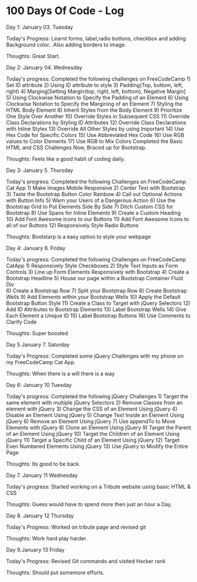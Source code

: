 # 100 Days Of Code - Log

Day 1: January 03. Tuesday

Today's Progress: Learnt forms, label,radio bottons, checkbox and adding Background color..
Also adding borders to image.

Thoughts: Great Start.

Day 2: January 04. Wednesday

Today's progress: Completed the following challenges on FreeCodeCamp
			1) Set ID attribute
			2) Using ID attribute to style
			3) Padding(Top, bottom, left, right)
			4) Marging[Setting Margin(top, right, left, bottom), Negative Margin]
			5) Using Clockwise Notation to Specify the Padding of an Element
			6) Using Clockwise Notation to Specify the Margining of an Element
			7) Styling the HTML Body Element
			8) Inherit Styles from the Body Element
			9) Prioritize One Style Over Another
			10) Override Styles in Subsequent CSS
			11) Override Class Declarations by Styling ID Attributes
			12) Override Class Declarations with Inline Styles
			13) Override All Other Styles by using Important
			14) Use Hex Code for Specific Colors
			15) Use Abbreviated Hex Code
			16) Use RGB values to Color Elements
			17) Use RGB to Mix Colors 
Completed the Basic HTML and CSS Challenges
Now, Braced up for Bootstrap.

Thoughts: Feels like a good habit of coding daily.

Day 3: January 5. Thursday

Today's progress: Completed the following Challenges on FreeCodeCamp Cat App
			1) Make Images Mobile Responsive
			2) Center Text with Bootstrap
			3) Taste the Bootstrap Button Color Rainbow
			4) Call out Optional Actions with Button Info
			5) Warn your Users of a Dangerous Action
			6) Use the Bootstrap Grid to Put Elements Side By Side
			7) Ditch Custom CSS for Bootstrap
			8) Use Spans for Inline Elements
			9) Create a Custom Heading	
			10) Add Font Awesome Icons to our Buttons
			11) Add Font Awesome Icons to all of our Buttons
			12) Responsively Style Radio Buttons
			
Thoughts: Bootstarp is a easy option to style your webpage

Day 4: January 6. Friday

Today's progress: Completed the following Challenges on FreeCodeCamp CatApp
			1) Responsively Style Checkboxes
			2) Style Text Inputs as Form Controls
			3) Line up Form Elements Responsively with Bootstrap
			4) Create a Bootstrap Headline
			5) House our page within a Bootstrap Container Fluid Div	
			6) Create a Bootstrap Row
			7) Split your Bootstrap Row
			8) Create Bootstrap Wells
			9) Add Elements within your Bootstrap Wells
			10) Apply the Default Bootstrap Button Style
			11) Create a Class to Target with jQuery Selectors
			12) Add ID Attributes to Bootstrap Elements
			13) Label Bootstrap Wells
			14) Give Each Element a Unique ID
			15) Label Bootstrap Buttons
			16) Use Comments to Clarify Code

Thoughts: Super boosted

Day 5 January 7. Saturday

Today's Progress: Completed some jQuery Challenges with my phone on my FreeCodeCamp Cat App

Thoughts: When there is a will there is a way

Day 6: January 10 Tuesday

Today's progress: Completed the following jQuery Challenges 
			1) Target the same element with multiple jQuery Selectors
			2) Remove Classes from an element with jQuery
			3) Change the CSS of an Element Using jQuery
			4) Disable an Element Using jQuery
			5) Change Text Inside an Element Using jQuery
			6) Remove an Element Using jQuery
			7) Use appendTo to Move Elements with jQuery
			8) Clone an Element Using jQuery
			9) Target the Parent of an Element Using jQuery
			10) Target the Children of an Element Using jQuery
			11) Target a Specific Child of an Element Using jQuery
			12) Target Even Numbered Elements Using jQuery
			13) Use jQuery to Modify the Entire Page

Thoughts: Its good to be back.

Day 7. January 11 Wednesday

Today's progress: Started working on a Tribute website using basic HTML & CSS

Thoughts: Guess would have to spend more then just an hour a Day.
 
 Day 8. January 12 Thursday
 
 Today's Progress: Worked on tribute page and revised git
 
 Thoughts: Work hard play harder.
 
 Day 9.January 13 Friday
 
 Today's Progress: Revised Git commands and visited Hscker rank
 
 Thoughts: Should put somemore efforts.




			
